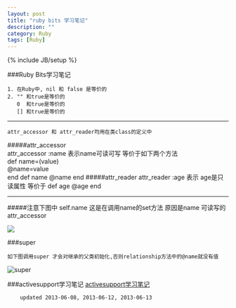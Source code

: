 ```yaml
---
layout: post
title: "ruby bits 学习笔记"
description: ""
category: Ruby
tags: [Ruby]
---
```

{% include JB/setup %}


  
###Ruby Bits学习笔记    
    
    1. 在Ruby中, nil 和 false 是等价的
    2. "" 和true是等价的
       0  和true是等价的
       [] 和true是等价的
___
    attr_accessor 和 attr_reader均用在类class的定义中

#####attr_accessor        
    attr_accessor :name
    表示name可读可写
    等价于如下两个方法        
    def name=(value)           
       @name=value    
    end
    def name
       @name
    end
#####attr_reader
    attr_reader :age
    表示 age是只读属性
    等价于
    def age
      @age
    end
___
#####注意下图中 self.name
这是在调用name的set方法 原因是name 可读写的attr_accessor
    
![](https://www.evernote.com/shard/s241/res/6af52520-9806-4e8d-8d37-8450a3682a2c/self.name.png)

###super

    如下图调用super 才会对继承的父类初始化,否则relationship方法中的@name就没有值

![super](https://www.evernote.com/shard/s241/res/2028fbb9-29e6-49e8-835d-ccda06dbd071/super.png)

###activesupport学习笔记
[activesupport学习笔记](/2013/06/13/activesupport-/)

```
    updated 2013-06-08, 2013-06-12, 2013-06-13 
```